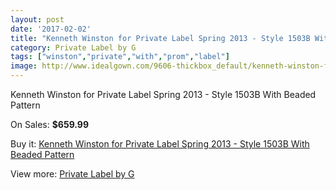 ```yaml
---
layout: post
date: '2017-02-02'
title: "Kenneth Winston for Private Label Spring 2013 - Style 1503B With Beaded Pattern"
category: Private Label by G
tags: ["winston","private","with","prom","label"]
image: http://www.idealgown.com/9606-thickbox_default/kenneth-winston-for-private-label-spring-2013-style-1503b-with-beaded-pattern.jpg
---
```

Kenneth Winston for Private Label Spring 2013 - Style 1503B With Beaded Pattern

On Sales: **$659.99**
<a href="https://www.idealgown.com/en/private-label-by-g/3976-kenneth-winston-for-private-label-spring-2013-style-1503b-with-beaded-pattern.html"><amp-img layout="responsive" width="600" height="600" src="//www.idealgown.com/9606-thickbox_default/kenneth-winston-for-private-label-spring-2013-style-1503b-with-beaded-pattern.jpg" alt="Kenneth Winston for Private Label Spring 2013 - Style 1503B With Beaded Pattern 0" /></a>
<a href="https://www.idealgown.com/en/private-label-by-g/3976-kenneth-winston-for-private-label-spring-2013-style-1503b-with-beaded-pattern.html"><amp-img layout="responsive" width="600" height="600" src="//www.idealgown.com/9610-thickbox_default/kenneth-winston-for-private-label-spring-2013-style-1503b-with-beaded-pattern.jpg" alt="Kenneth Winston for Private Label Spring 2013 - Style 1503B With Beaded Pattern 1" /></a>
<a href="https://www.idealgown.com/en/private-label-by-g/3976-kenneth-winston-for-private-label-spring-2013-style-1503b-with-beaded-pattern.html"><amp-img layout="responsive" width="600" height="600" src="//www.idealgown.com/9609-thickbox_default/kenneth-winston-for-private-label-spring-2013-style-1503b-with-beaded-pattern.jpg" alt="Kenneth Winston for Private Label Spring 2013 - Style 1503B With Beaded Pattern 2" /></a>
<a href="https://www.idealgown.com/en/private-label-by-g/3976-kenneth-winston-for-private-label-spring-2013-style-1503b-with-beaded-pattern.html"><amp-img layout="responsive" width="600" height="600" src="//www.idealgown.com/9608-thickbox_default/kenneth-winston-for-private-label-spring-2013-style-1503b-with-beaded-pattern.jpg" alt="Kenneth Winston for Private Label Spring 2013 - Style 1503B With Beaded Pattern 3" /></a>
<a href="https://www.idealgown.com/en/private-label-by-g/3976-kenneth-winston-for-private-label-spring-2013-style-1503b-with-beaded-pattern.html"><amp-img layout="responsive" width="600" height="600" src="//www.idealgown.com/9607-thickbox_default/kenneth-winston-for-private-label-spring-2013-style-1503b-with-beaded-pattern.jpg" alt="Kenneth Winston for Private Label Spring 2013 - Style 1503B With Beaded Pattern 4" /></a>

Buy it: [Kenneth Winston for Private Label Spring 2013 - Style 1503B With Beaded Pattern](https://www.idealgown.com/en/private-label-by-g/3976-kenneth-winston-for-private-label-spring-2013-style-1503b-with-beaded-pattern.html "Kenneth Winston for Private Label Spring 2013 - Style 1503B With Beaded Pattern")

View more: [Private Label by G](https://www.idealgown.com/en/46-private-label-by-g "Private Label by G")